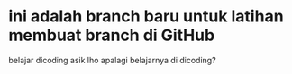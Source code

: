 # ini adalah branch baru untuk latihan membuat branch di GitHub
belajar dicoding asik lho
apalagi belajarnya di dicoding?
